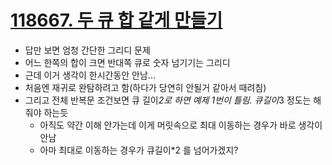 # [118667. 두 큐 합 같게 만들기](https://school.programmers.co.kr/learn/courses/30/lessons/118667)
- 답만 보면 엄청 간단한 그리디 문제
- 어느 한쪽의 합이 크면 반대쪽 큐로 숫자 넘기기는 그리디
- 근데 이거 생각이 한시간동안 안남...
- 처음엔 재귀로 완탐하려고 함(하다가 당연히 안될거 같아서 때려침)
- 그리고 전체 반복문 조건보면 큐 길이*2로 하면 예제 1번이 틀림. 큐길이*3 정도는 해줘야 하는듯
  - 아직도 약간 이해 안가는데 이게 머릿속으로 최대 이동하는 경우가 바로 생각이 안남
  - 아마 최대로 이동하는 경우가 큐길이*2 를 넘어가겠지?